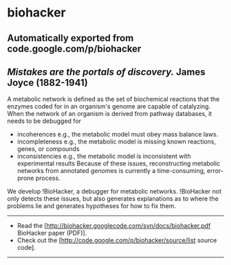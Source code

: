 # biohacker
Automatically exported from code.google.com/p/biohacker
----
_Mistakes are the portals of discovery._ James Joyce (1882-1941)
----

A metabolic network is defined as the set of biochemical reactions that the enzymes coded for in an organism's genome are capable of catalyzing. When the network of an organism is derived from pathway databases, it needs to be debugged for
  * incoherences
    e.g., the metabolic model must obey mass balance laws.
  * incompleteness
    e.g., the metabolic model is missing known reactions, genes, or compounds
  * inconsistencies
    e.g., the metabolic model is inconsistent with experimental results
Because of these issues, reconstructing metabolic networks from annotated genomes is currently a time-consuming, error-prone process.

We develop !BioHacker, a debugger for metabolic networks. !BioHacker not only detects these issues, but also generates explanations as to where the problems lie and generates hypotheses for how to fix them.

----
  * Read the [http://biohacker.googlecode.com/svn/docs/biohacker.pdf BioHacker paper (PDF)].
  * Check out the [http://code.google.com/p/biohacker/source/list source code].
----
